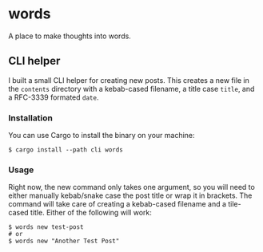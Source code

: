 # words

A place to make thoughts into words.

## CLI helper

I built a small CLI helper for creating new posts. This creates
a new file in the `contents` directory with a kebab-cased
filename, a title case `title`, and a RFC-3339 formated `date`.

### Installation

You can use Cargo to install the binary on your machine:

```shell
$ cargo install --path cli words
```

### Usage

Right now, the new command only takes one argument, so you will
need to either manually kebab/snake case the post title or wrap
it in brackets. The command will take care of creating a
kebab-cased filename and a tile-cased title. Either of the
following will work:

```shell
$ words new test-post
# or
$ words new "Another Test Post"
```
